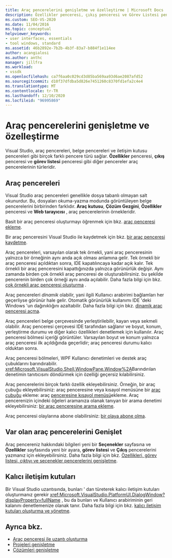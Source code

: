 ```yaml
---
title: Araç pencerelerini genişletme ve özelleştirme | Microsoft Docs
description: Özellikler penceresi, çıkış penceresi ve Görev Listesi penceresi dahil olmak üzere Visual Studio 'Nun sunduğu araç pencerelerini genişletme ve özelleştirme hakkında bilgi edinin.
ms.custom: SEO-VS-2020
ms.date: 11/04/2016
ms.topic: conceptual
helpviewer_keywords:
- user interfaces, essentials
- tool windows, standard
ms.assetid: 46b2892e-7b2b-4b3f-83a7-b884f1e114ee
author: acangialosi
ms.author: anthc
manager: jillfra
ms.workload:
- vssdk
ms.openlocfilehash: ca7f6aa0c029cd3d85ba569aa93d6ae2087afd52
ms.sourcegitcommit: d10f37dfdba5d826e7451260c8370fd1efa2c4e4
ms.translationtype: MT
ms.contentlocale: tr-TR
ms.lasthandoff: 12/10/2020
ms.locfileid: "96995869"
---
```

# <a name="extend-and-customize-tool-windows"></a>Araç pencerelerini genişletme ve özelleştirme
Visual Studio, araç pencereleri, belge pencereleri ve iletişim kutusu pencereleri gibi birçok farklı pencere türü sağlar. **Özellikler** penceresi, **çıkış** penceresi ve **görev listesi** penceresi gibi diğer pencereler araç pencerelerinin türleridir.

## <a name="tool-windows"></a>Araç pencereleri
 Visual Studio araç pencereleri genellikle dosya tabanlı olmayan salt okunurdur. Bu, dosyaları okuma-yazma modunda görüntüleyen belge pencerelerini birbirinden farklıdır. **Araç kutusu**, **Çözüm Gezgini**, **Özellikler** penceresi ve **Web tarayıcısı** , araç pencerelerinin örnekleridir.

 Basit bir araç penceresi oluşturmayı öğrenmek için bkz. [araç penceresi ekleme](../extensibility/adding-a-tool-window.md).

 Bir araç penceresini Visual Studio ile kaydetmek için bkz. [bir araç penceresi kaydetme](../extensibility/registering-a-tool-window.md).

 Araç pencereleri, varsayılan olarak tek örnekli, yani araç penceresinin yalnızca bir örneğinin aynı anda açık olması anlamına gelir. Tek örnekli bir araç penceresi açıldıktan sonra, IDE kapatılıncaya kadar açık kalır. Tek örnekli bir araç penceresini kapattığınızda yalnızca görünürlük değişir. Aynı zamanda birden çok örnekli araç penceresi de oluşturabilirsiniz. bu şekilde pencerenin birden çok örneği aynı anda açılabilir. Daha fazla bilgi için bkz. [çok örnekli araç penceresi oluşturma](../extensibility/creating-a-multi-instance-tool-window.md) .

 Araç pencereleri *dinamik* olabilir, yani ilgili Kullanıcı arabirimi bağlamları her geçerliyse görünür hale gelir. Otomatik görünürlük kullanımı IDE 'deki Windows 'un dağınıklığını azaltabilir. Daha fazla bilgi için bkz. [dinamik araç penceresi açma](../extensibility/opening-a-dynamic-tool-window.md).

 Araç pencereleri belge çerçevesinde yerleştirilebilir, kayan veya sekmeli olabilir. Araç penceresi çerçevesi IDE tarafından sağlanır ve boyut, konum, yerleştirme durumu ve diğer kalıcı özellikleri denetlemek için kullanılır. Araç penceresi bölmesi içeriği görüntüler. Varsayılan boyut ve konum yalnızca araç penceresi ilk açıldığında geçerlidir; araç penceresi durumu kalıcı olduktan sonra.

 Araç penceresi bölmeleri, WPF Kullanıcı denetimleri ve destek araç çubuklarını barındırabilir. <xref:Microsoft.VisualStudio.Shell.WindowPane.Window%2A>Barındırılan denetimin tanıtıcısını döndürmek için özelliği geçersiz kılabilirsiniz.

 Araç pencerelerini birçok farklı özellik ekleyebilirsiniz. Örneğin, bir araç çubuğu ekleyebilirsiniz: araç penceresine veya kısayol menüsüne bir [araç çubuğu](../extensibility/adding-a-toolbar-to-a-tool-window.md) ekleme: araç [penceresine kısayol menüsü](../extensibility/adding-a-shortcut-menu-in-a-tool-window.md)ekleme. Araç pencerenizin içindeki öğeleri aramanıza olanak tanıyan bir arama denetimi ekleyebilirsiniz: [bir araç penceresine arama ekleme](../extensibility/adding-search-to-a-tool-window.md).

 Araç penceresi olaylarına abone olabilirsiniz: [bir olaya abone olma](../extensibility/subscribing-to-an-event.md).

## <a name="extend-existing-tool-windows"></a>Var olan araç pencerelerini Genişlet
 Araç pencereniz hakkındaki bilgileri yeni bir **Seçenekler** sayfasına ve **Özellikler** sayfasında yeni bir ayara, **görev listesi** ve **Çıkış** pencerelerini yazmanız için ekleyebilirsiniz. Daha fazla bilgi için bkz. [Özellikleri, görev listesi, çıktıyı ve seçenekler pencerelerini genişletme](../extensibility/extending-the-properties-task-list-output-and-options-windows.md).

## <a name="modal-dialog-boxes"></a>Kalıcı iletişim kutuları
 Bir Visual Studio uzantısında, bunları ' dan türeterek kalıcı iletişim kutuları oluşturmanız gerekir <xref:Microsoft.VisualStudio.PlatformUI.DialogWindow?displayProperty=fullName> , bu da bunları ve Kullanıcı arabiriminin geri kalanını denetlemenize olanak tanır. Daha fazla bilgi için bkz. [kalıcı iletişim kutuları oluşturma ve yönetme](../extensibility/creating-and-managing-modal-dialog-boxes.md).

## <a name="see-also"></a>Ayrıca bkz.
- [Araç penceresi ile uzantı oluşturma](../extensibility/creating-an-extension-with-a-tool-window.md)
- [Projeleri genişletme](../extensibility/extending-projects.md)
- [Çözümleri genişletme](../extensibility/extending-solutions.md)
